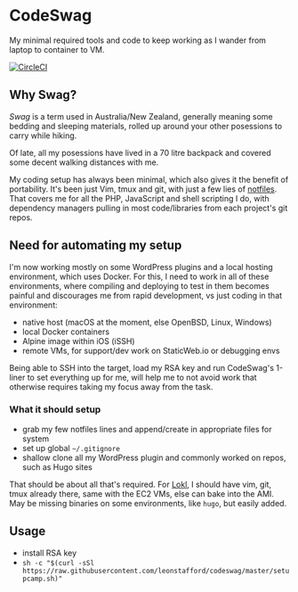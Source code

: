 # CodeSwag

My minimal required tools and code to keep working as I wander from laptop to 
 container to VM.

[![CircleCI](https://circleci.com/gh/leonstafford/codeswag.svg?style=svg)](https://circleci.com/gh/leonstafford/codeswag)

## Why Swag?

*Swag* is a term used in Australia/New Zealand, generally meaning some bedding
 and sleeping materials, rolled up around your other posessions to carry while
 hiking.

Of late, all my posessions have lived in a 70 litre backpack and covered some
 decent walking distances with me.

My coding setup has always been minimal, which also gives it the benefit of
 portability. It's been just Vim, tmux and git, with just a few lies of
 [notfiles](https://github.com/leonstafford/notfiles). That covers me for all
 the PHP, JavaScript and shell scripting I do, with dependency managers pulling
 in most code/libraries from each project's git repos.

## Need for automating my setup

I'm now working mostly on some WordPress plugins and a local hosting
  environment, which uses Docker. For this, I need to work in all of these
 environments, where compiling and deploying to test in them becomes painful
 and discourages me from rapid development, vs just coding in that environment:

 - native host (macOS at the moment, else OpenBSD, Linux, Windows)
 - local Docker containers
 - Alpine image within iOS (iSSH)
 - remote VMs, for support/dev work on StaticWeb.io or debugging envs

Being able to SSH into the target, load my RSA key and run CodeSwag's 1-liner
 to set everything up for me, will help me to not avoid work that otherwise
 requires taking my focus away from the task.

### What it should setup

 - grab my few notfiles lines and append/create in appropriate files for system
 - set up global `~/.gitignore`
 - shallow clone all my WordPress plugin and commonly worked on repos, such as
 Hugo sites

That should be about all that's required. For [Lokl](https://lokl.dev), I should
 have vim, git, tmux already there, same with the EC2 VMs, else can bake into
 the AMI. May be missing binaries on some environments, like `hugo`, but easily
 added.

## Usage

 - install RSA key
 - `sh -c "$(curl -sSl https://raw.githubusercontent.com/leonstafford/codeswag/master/setupcamp.sh)"`



